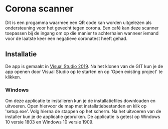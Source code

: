 # Corona scanner
Dit is een progamma waarmee een QR code kan worden uitgelezen als ondersteuning voor het gevecht tegen corona. Een café kan deze scanner toepassen bij de ingang om op die manier te achterhalen wanneer iemand voor de laatste keer een negatieve coronatest heeft gehad.

## Installatie
De app is gemaakt in [Visual Studio 2019](https://visualstudio.microsoft.com/downloads/). Na het klonen van de GIT kun je de app openen door Visual Studio op te starten en op 'Open existing project' te klikken.

### Windows
Om deze applicatie te installeren kun je de installatiefiles downloaden en uitvoeren. Open hiervoor de map met installatiebestanden en klik op 'setup.exe'. Volg hierna de stappen op het scherm. Na het uitvoeren van de installer kun je de applicatie gebruiken.
De applicatie is getest op Windows 10 versie 1803 en Windows 10 versie 1909.


